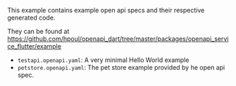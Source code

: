 This example contains example open api specs and their
respective generated code.

They can be found at https://github.com/hpoul/openapi_dart/tree/master/packages/openapi_service_flutter/example

* `testapi.openapi.yaml`: A very minimal Hello World example
* `petstore.openapi.yaml`: The pet store example provided by he open api spec.
